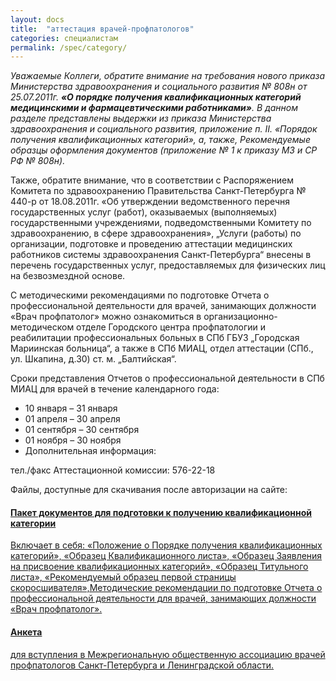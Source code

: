 ```yaml
---
layout: docs
title:  "аттестация врачей-профпатологов"
categories: специалистам
permalink: /spec/category/
--- 
```


_Уважаемые Коллеги, обратите внимание на требования нового приказа Министерства здравоохранения и социального развития № 808н от 25.07.2011г. **«О порядке получения квалификационных категорий медицинскими и фармацевтическими работниками»**. В данном разделе представлены выдержки из приказа Министерства здравоохранения и социального развития, приложение п. II. «Порядок получения квалификационных категорий», а, также, Рекомендуемые образцы оформления документов (приложение № 1 к приказу МЗ и СР РФ № 808н)._

Также, обратите внимание, что в соответствии с Распоряжением Комитета по здравоохранению Правительства Санкт-Петербурга № 440-р от 18.08.2011г. «Об утверждении ведомственного перечня государственных услуг (работ), оказываемых (выполняемых) государственными учреждениями, подведомственными Комитету по здравоохранению, в сфере здравоохранения», „Услуги (работы) по организации, подготовке и проведению аттестации медицинских работников системы здравоохранения Санкт-Петербурга“ внесены в перечень государственных услуг, предоставляемых для физических лиц на безвозмездной основе. 

С методическими рекомендациями по подготовке Отчета о профессиональной деятельности для врачей, занимающих должности «Врач профпатолог» можно ознакомиться в организационно-методическом отделе Городского центра профпатологии и реабилитации профессиональных больных в СПб ГБУЗ „Городская Мариинская больница“, а также в СПб МИАЦ, отдел аттестации (СПб., ул. Шкапина, д.30) ст. м. „Балтийская“.

Сроки представления Отчетов о профессиональной деятельности в СПб МИАЦ для врачей в течение календарного года:

* 10 января – 31 января
* 01 апреля – 30 апреля
* 01 сентября – 30 сентября
* 01 ноября – 30 ноября
* Дополнительная информация: 

тел./факс Аттестационной комиссии: 576-22-18

Файлы, доступные для скачивания после авторизации на сайте:

<div class="down-zip">
  <a href="http://dl.dropbox.com/u/15654124/postanovlenie.doc">
  	<h4>Пакет документов для подготовки к получению квалификационной категории</h4>
	<p>Включает в себя: «Положение о Порядке получения квалификационных категорий», «Образец Квалификационного листа», «Образец Заявления на присвоение квалификационных категорий», «Образец Титульного листа», «Рекомендуемый образец первой страницы скоросшивателя»,Методические рекомендации по подготовке Отчета о профессиональной деятельности для врачей, занимающих должности «Врач профпатолог».</p></a>
</div>

<div class="down-doc">
  <a href="http://dl.dropbox.com/u/15654124/postanovlenie.doc">
  <h4>Анкета</h4>
  <p>для вступления в Межрегиональную общественную ассоциацию врачей профпатологов Санкт-Петербурга и Ленинградской области.
</p></a>
</div>
